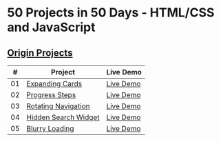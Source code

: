 # 50 Projects in 50 Days - HTML/CSS and JavaScript
## [Origin Projects](https://github.com/bradtraversy/50projects50days)

|#|Project|Live Demo|
|---|---|---|
|01|[Expanding Cards](https://github.com/shihongxins/50projects50days/tree/main/01-Expanding-Cards)|[Live Demo](https://shihongxins.github.io/50projects50days/01-Expanding-Cards/)|
|02|[Progress Steps](https://github.com/shihongxins/50projects50days/tree/main/02-Progress-Steps)|[Live Demo](https://shihongxins.github.io/50projects50days/02-Progress-Steps/)|
|03|[Rotating Navigation](https://github.com/shihongxins/50projects50days/tree/main/03-Rotating-Navigation)|[Live Demo](https://shihongxins.github.io/50projects50days/03-Rotating-Navigation/)|
|04|[Hidden Search Widget](https://github.com/shihongxins/50projects50days/tree/main/04-Hidden-Search-Widget)|[Live Demo](https://shihongxins.github.io/50projects50days/04-Hidden-Search-Widget/)|
|05|[Blurry Loading](https://github.com/shihongxins/50projects50days/tree/main/05-Blurry-Loading)|[Live Demo](https://shihongxins.github.io/50projects50days/05-Blurry-Loading/)|

